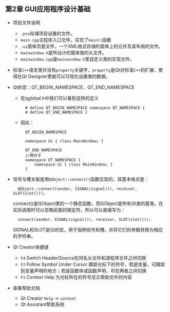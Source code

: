 ## 第2章 GUI应用程序设计基础
- 项目文件说明
	- `.pro`存储项目设置的文件。
	- `main.cpp`主程序入口文件，实现了`main()`函数
	- `.ui`窗体页面文件，一个XML格式存储的窗体上的元件及其布局的文件。
	- `mainwindow.h`是所设计的窗体类的头文件。
	- `mainwindow.cpp`是`mainwindow.h`里自定义类的实现文件。
- 标准`C++`语言里并没有`property`关键字，`property`是Qt对标准`C++`的扩展，使得在Qt Designer里就可以可视化设置类的数据。
- Qt的宏：QT_BEGIN_NAMESPACE、QT_END_NAMESPACE
	- 在qglobal.h中我们可以看到这样的定义
	
			# define QT_BEGIN_NAMESPACE namespace QT_NAMESPACE {
			# define QT_END_NAMESPACE }
	- 因此：
	
			QT_BEGIN_NAMESPACE

			namespace Ui { class MainWindow; }

			QT_END_NAMESPACE
			//等价于
			namespace QT_NAMESPACE {
				namespace Ui { class MainWindow; }
			}
- 信号与槽关联是用`QObject::connect()`函数实现的，其基本格式是：

		QObject::connect(sender, SIGNAL(signal()), receiver, SLOT(slot()));
	connect()是QObject类的一个静态函数，而QObject是所有Qt类的基类，在实际调用时可以忽略前面的限定符，所以可以直接写为：

		connect(sender, SIGNAL(signal()), receiver, SLOT(slot()));
	SIGNAL和SLOT是Qt的宏，用于指明信号和槽，并将它们的参数转换为相应的字符串。
- Qt Creator快捷键
	- `F4` Switch Header/Source在同名头文件和源程序文件之间切换
	- `F2` Follow Symbol Under Cursor 跟踪光标下的符号，若是变量，可跟踪到变量声明的地方；若是函数体或函数声明，可在两者之间切换
	- `F1` Context Help 为光标所在的符号显示帮助文件的内容
- 查看帮助文档
	- Qt Creator `Help` -> `context`
	- Qt Assistant帮助系统


